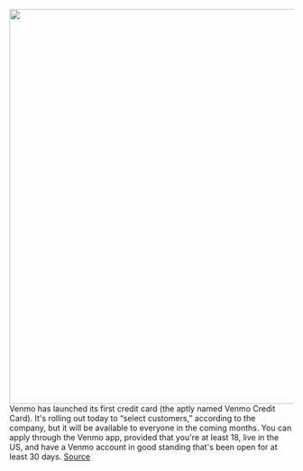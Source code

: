 <img src='https://cdn.vox-cdn.com/thumbor/8pt2K8ikTwTPxbwSbrJbl5ayvpQ=/0x0:1000x576/1200x800/filters:focal(420x208:580x368)/cdn.vox-cdn.com/uploads/chorus_image/image/67584667/venmo.0.png' width='700px' /><br/>
Venmo has launched its first credit card (the aptly named Venmo Credit Card). It's rolling out today to “select customers,” according to the company, but it will be available to everyone in the coming months. You can apply through the Venmo app, provided that you're at least 18, live in the US, and have a Venmo account in good standing that's been open for at least 30 days.
<a href='https://www.theverge.com/2020/10/5/21502516/venmo-credit-card-spending-cash-back-visa-mastercard-app-payments-mobile'> Source <a/>